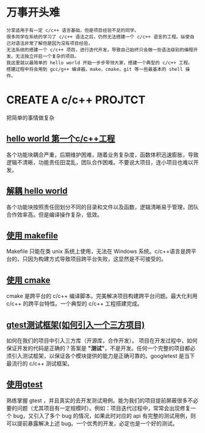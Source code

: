 # 万事开头难
    分享适用于有一定 c/c++ 语言基础，但是项目经验不足的同学。
    很多同学在系统的学习了 c/c++ 语法之后，仍然无法搭建一个 c/c++ 语言的工程。纵使自己对语法非常了解但是因为没有项目经验，
    无法系统的搭建一个 c/c++ 项目，进行迭代开发。导致自己始终只会做一些语法级别的编程开发。无法独立开启一个复杂的项目。
    我这里就以最简单的 hello world 开始一步步带领大家，搭建一个典型的 c/c++ 工程。
    搭建过程中将会用到 gcc/g++ 编译器，make，cmake，git 等一些最基本的 shell 操作。
# CREATE A c/c++ PROJTCT
把简单的事情做复杂
## [hello world 第一个c/c++工程](https://github.com/jinfeihan57/start_A_c_cpp_project/tree/hello_world)
各个功能块耦合严重，后期维护困难，随着业务复杂度，函数体积迅速膨胀，导致逻辑不清晰，功能责任田混乱，团队合作困难。不要说大项目，连小项目也难以开发。
## [解耦 hello world](https://github.com/jinfeihan57/start_A_c_cpp_project/tree/separate_stage2)
各个功能块按照责任田划分不同的目录和文件以及函数，逻辑清晰易于管理，团队合作效率高。但是编译操作复杂，低效。
## [使用 makefile](https://github.com/jinfeihan57/start_A_c_cpp_project/tree/use_makefile)
Makefile 只能在类 unix 系统上使用，无法在 Windows 系统。c/c++语言是跨平台的，只因为构建方式导致项目跨平台失败，这显然是不可接受的。
## [使用 cmake](https://github.com/jinfeihan57/start_A_c_cpp_project/tree/cmake_stage2)
cmake 是跨平台的 c/c++ 编译脚本。完美解决项目构建跨平台问题。最大化利用 c/c++ 的跨平台特性。一个典型的 c/c++ 工程搭建完成。
## [gtest测试框架(如何引入一个三方项目)](https://github.com/jinfeihan57/start_A_c_cpp_project/tree/add_gtest)
如何在我们的项目中引入三方库（开源库，合作开发）。
项目在开发过程中，如何保证开发的代码是正确的？答案是 **"测试"**，不是开发。任何一个完整的项目都必须引入测试框架，以保证各个模块提供的能力是正确可靠的。googletest 是当下最流行的 c/c++ 测试框架。
## [使用gtest](https://github.com/jinfeihan57/start_A_c_cpp_project/tree/use_gtest_stage1)
熟练掌握 gtest ，并且真实的去开发测试用例。能为我们的项目提前屏蔽很多不必要的问题（尤其项目有一定规模时）。例如：项目迭代过程中，常常会出现修复一个 bug，又引入了多个 bug 的情况，如果此时对应的 api 有完整的测试用例，则可以提前暴露解决上述 bug。一个优秀的开发，必定也是一个好的测试。
<br>

